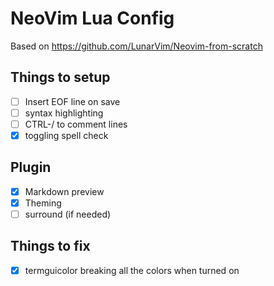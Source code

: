 # NeoVim Lua Config

Based on https://github.com/LunarVim/Neovim-from-scratch

## Things to setup
- [ ] Insert EOF line on save
- [ ] syntax highlighting
- [ ] CTRL-/ to comment lines
- [x] toggling spell check

## Plugin
- [x] Markdown preview
- [x] Theming
- [ ] surround (if needed)

## Things to fix
- [x] termguicolor breaking all the colors when turned on
